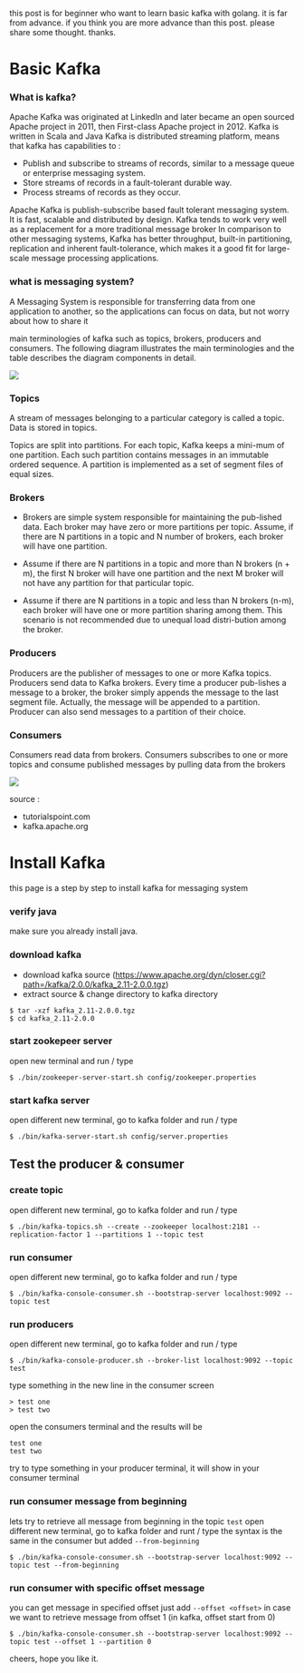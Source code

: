 
this post is for beginner who want to learn basic kafka with golang. it is far from advance. if you think you are more advance than this post. please share some thought. thanks.

# Basic Kafka

### What is kafka?
Apache Kafka was originated at LinkedIn and later became an open sourced Apache project in 2011, then First-class Apache project in 2012. Kafka is written in Scala and Java
Kafka is distributed streaming platform, means that kafka has capabilities to :
* Publish and subscribe to streams of records, similar to a message queue or enterprise messaging system.
* Store streams of records in a fault-tolerant durable way.
* Process streams of records as they occur.

Apache Kafka is publish-subscribe based fault tolerant messaging system. It is fast, scalable and distributed by design.
Kafka tends to work very well as a replacement for a more traditional message broker
In comparison to other messaging systems, Kafka has better throughput, built-in partitioning, replication and inherent fault-tolerance, which makes it a good fit for large-scale message processing applications.

### what is messaging system?
A Messaging System is responsible for transferring data from one application to another, so the applications can focus on data, but not worry about how to share it

main terminologies of kafka such as topics, brokers, producers and consumers. The following diagram illustrates the main terminologies and the table describes the diagram components in detail.

![](https://www.tutorialspoint.com/apache_kafka/images/fundamentals.jpg)

### Topics
A stream of messages belonging to a particular category is called a topic. Data is stored in topics.

Topics are split into partitions. For each topic, Kafka keeps a mini-mum of one partition. Each such partition contains messages in an immutable ordered sequence. A partition is implemented as a set of segment files of equal sizes.

### Brokers
* Brokers are simple system responsible for maintaining the pub-lished data. Each broker may have zero or more partitions per topic. Assume, if there are N partitions in a topic and N number of brokers, each broker will have one partition.

* Assume if there are N partitions in a topic and more than N brokers (n + m), the first N broker will have one partition and the next M broker will not have any partition for that particular topic.

* Assume if there are N partitions in a topic and less than N brokers (n-m), each broker will have one or more partition sharing among them. This scenario is not recommended due to unequal load distri-bution among the broker.

### Producers
Producers are the publisher of messages to one or more Kafka topics. Producers send data to Kafka brokers. Every time a producer pub-lishes a message to a broker, the broker simply appends the message to the last segment file. Actually, the message will be appended to a partition. Producer can also send messages to a partition of their choice.

### Consumers
Consumers read data from brokers. Consumers subscribes to one or more topics and consume published messages by pulling data from the brokers

![](https://www.tutorialspoint.com/apache_kafka/images/cluster_architecture.jpg)

source :
* tutorialspoint.com
* kafka.apache.org


# Install Kafka

this page is a step by step to install kafka for messaging system

### verify java
make sure you already install java.

### download kafka
* download kafka source (https://www.apache.org/dyn/closer.cgi?path=/kafka/2.0.0/kafka_2.11-2.0.0.tgz)
* extract source & change directory to kafka directory
```
$ tar -xzf kafka_2.11-2.0.0.tgz
$ cd kafka_2.11-2.0.0
```

### start zookepeer server
open new terminal and run / type
```
$ ./bin/zookeeper-server-start.sh config/zookeeper.properties
```

### start kafka server
open different new terminal, go to kafka folder and run / type
```
$ ./bin/kafka-server-start.sh config/server.properties
```

## Test the producer & consumer

### create topic
open different new terminal, go to kafka folder and run / type
```
$ ./bin/kafka-topics.sh --create --zookeeper localhost:2181 --replication-factor 1 --partitions 1 --topic test
```
### run consumer
open different new terminal, go to kafka folder and run / type
```
$ ./bin/kafka-console-consumer.sh --bootstrap-server localhost:9092 --topic test
```
### run producers
open different new terminal, go to kafka folder and run / type
```
$ ./bin/kafka-console-producer.sh --broker-list localhost:9092 --topic test
```
type something in the new line in the consumer screen
```
> test one
> test two
```

open the consumers terminal and the results will be
```
test one
test two
```

try to type something in your producer terminal, it will show in your consumer terminal

### run consumer message from beginning
lets try to retrieve all message from beginning in the topic `test`
open different new terminal, go to kafka folder and runt / type
the syntax is the same in the consumer but added `--from-beginning`
```
$ ./bin/kafka-console-consumer.sh --bootstrap-server localhost:9092 --topic test --from-beginning
```

### run consumer with specific offset message
you can get message in specified offset just add `--offset <offset>`
in case we want to retrieve message from offset 1 (in kafka, offset start from 0)
```
$ ./bin/kafka-console-consumer.sh --bootstrap-server localhost:9092 --topic test --offset 1 --partition 0
```

cheers,
hope you like it.